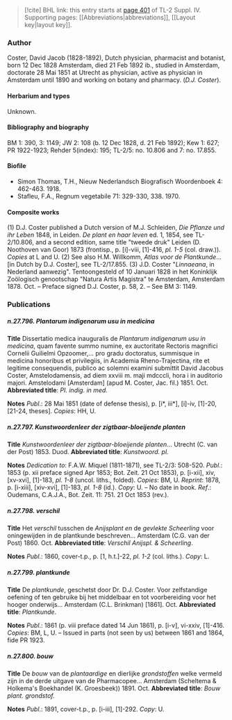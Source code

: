 > [!cite] BHL link: this entry starts at [page 401](https://www.biodiversitylibrary.org/item/103860#page/411/mode/1up) of TL-2 Suppl. IV.
> Supporting pages: [[Abbreviations|abbreviations]], [[Layout key|layout key]].

### Author

Coster, David Jacob (1828-1892), Dutch physician, pharmacist and botanist, born 12 Dec 1828 Amsterdam, died 21 Feb 1892 ib., studied in Amsterdam, doctorate 28 Mai 1851 at Utrecht as physician, active as physician in Amsterdam until 1890 and working on botany and pharmacy. (*D.J. Coster*).

#### Herbarium and types

Unknown.

#### Bibliography and biography

BM 1: 390, 3: 1149; JW 2: 108 (b. 12 Dec 1828, d. 21 Feb 1892); Kew 1: 627; PR 1922-1923; Rehder 5(index): 195; TL-2/5: no. 10.806 and 7: no. 17.855.

#### Biofile

- Simon Thomas, T.H., Nieuw Nederlandsch Biografisch Woordenboek 4: 462-463. 1918.
- Stafleu, F.A., Regnum vegetabile 71: 329-330, 338. 1970.

#### Composite works

(1) D.J. Coster published a Dutch version of M.J. Schleiden, *Die Pflanze* *und ihr Leben* 1848, in Leiden. *De plant en haar leven* ed. 1, 1854, see TL-2/10.806, and a second edition, same title "tweede druk" Leiden (D. Noothoven van Goor) 1873 (frontisp., p. \[i\]-viii, \[1\]-416, *pl. 1-5* (col. draw.)). *Copies* at L and U.
(2) See also H.M. Willkomm, *Atlas voor de Plantkunde*... \[in Dutch by D.J. Coster\], see TL-2/17.855.
(3) J.D. Coster "*Linnaeana*, in Nederland aanwezig". Tentoongesteld of 10 Januari 1828 in het Koninklijk Zoölogisch genootschap "Natura Artis Magistra" te Amsterdam, Amsterdam 1878. Oct. – Preface signed D.J. Coster, p. 58, 2. – See BM 3: 1149.

### Publications

##### n.27.796. Plantarum indigenarum usu in medicina

**Title**
Dissertatio medica inauguralis de *Plantarum indigenarum usu in medicina*, quam favente summo numine, ex auctoritate Rectoris magnifici Cornelii Guilielmi Opzoomer,... pro gradu doctoratus, summisque in medicina honoribus et privilegiis, in Academia Rheno-Trajectina, rite et legitime consequendis, publico ac solemni examini submittit David Jacobus Coster, Amstelodamensis, ad diem xxviii m. maji mdcccli, hora i in auditorio majori. Amstelodami \[Amsterdam\] (apud M. Coster, Jac. fil.) 1851. Oct.
**Abbreviated title**: *PI. indig. in med.*

**Notes**
*Publ*.: 28 Mai 1851 (date of defense thesis), p. \[i\*, iii\*\], \[i\]-iv, \[1\]-20, \[21-24, theses\]. *Copies*: HH, U.

##### n.27.797. Kunstwoordenleer der zigtbaar-bloeijende planten

**Title**
*Kunstwoordenleer der zigtbaar-bloeijende planten*... Utrecht (C. van der Post) 1853. Duod.
**Abbreviated title**: *Kunstwoord. pl.*

**Notes**
*Dedication to*: F.A.W. Miquel (1811-1871), see TL-2/3: 508-520.
*Publ*.: 1853 (p. xii preface signed Apr 1853; Bot. Zeit. 21 Oct 1853), p. \[i-xii\], xiv, \[xv-xvi\], \[1\]-183, *pl. 1-8* (uncol. liths., folded). *Copies*: BM, U.
*Reprint*: 1878, p. \[i-xiii\], \[xiv-xvi\], \[1\]-183, *pl. 1-8* (id.). *Copy*: U. – No date in book.
*Ref*.: Oudemans, C.A.J.A., Bot. Zeit. 11: 751. 21 Oct 1853 (rev.).

##### n.27.798. verschil

**Title**
Het *verschil* tusschen de *Anijsplant en* de *gevlekte Scheerling* voor oningewijden in de plantkunde beschreven... Amsterdam (C.G. van der Post) 1860. Oct.
**Abbreviated title**: *Verschil Anijspl. & Scheerling*.

**Notes**
*Publ*.: 1860, cover-t.p., p. \[1, h.t.\]-22, *pl. 1-2* (col. liths.). *Copy*: L.

##### n.27.799. plantkunde

**Title**
De *plantkunde*, geschetst door Dr. D.J. Coster. Voor zelfstandige oefening of ten gebruike bij het middelbaar en tot voorbereiding voor het hooger onderwijs... Amsterdam (C.L. Brinkman) \[1861\]. Oct.
**Abbreviated title**: *Plantkunde*.

**Notes**
*Publ*.: 1861 (p. viii preface dated 14 Jun 1861), p. \[i-v\], vi-xxiv, \[1\]-416. *Copies*: BM, L, U. – Issued in parts (not seen by us) between 1861 and 1864, fide PR 1923.

##### n.27.800. bouw

**Title**
De *bouw* van de *plantaardige* en dierlijke *grondstoffen* welke vermeld zijn in de derde uitgave van de Pharmacopee... Amsterdam (Scheltema & Holkema's Boekhandel (K. Groesbeek)) 1891. Oct.
**Abbreviated title**: *Bouw plant. grondstof.*

**Notes**
*Publ*.: 1891, cover-t.p., p. \[i-iii\], \[1\]-292. *Copy*: U.

